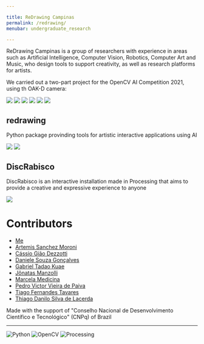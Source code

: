 ```yaml
---

title: ReDrawing Campinas
permalink: /redrawing/
menubar: undergraduate_research

---
```


ReDrawing Campinas is a group of researchers with experience in areas such as Artificial Intelligence, Computer Vision, Robotics, Computer Art and Music, who design tools to support creativity, as well as research platforms for artists.

We carried out a two-part project for the OpenCV AI Competition 2021, using th OAK-D camera:

[![](https://img.shields.io/badge/GitHub-100000?style=for-the-badge&logo=github&logoColor=white)](https://github.com/ReDrawing)
[![](https://img.shields.io/badge/Webpage-%20-blue)](https://sites.google.com/view/redrawing-campinas)
[![](https://img.shields.io/badge/Instagram-E4405F?style=for-the-badge&logo=instagram&logoColor=white)](https://www.instagram.com/redrawing.campinas/)
[![](https://img.shields.io/badge/Facebook-1877F2?style=for-the-badge&logo=facebook&logoColor=white)](https://www.facebook.com/redrawing.campinas)
[![](https://img.shields.io/badge/LinkedIn-0077B5?style=for-the-badge&logo=linkedin&logoColor=white)](https://www.linkedin.com/company/re-drawing-campinas)
[![](https://img.shields.io/badge/linktree-39E09B?style=for-the-badge&logo=linktree&logoColor=white)](https://linktr.ee/ReDrawing.Campinas)



## redrawing

Python package provinding tools for artistic interactive applications using AI

[![](https://img.shields.io/badge/GitHub-100000?style=for-the-badge&logo=github&logoColor=white)](https://github.com/ReDrawing/redrawing)
[![](https://img.shields.io/badge/PyPi-3775A9?style=for-the-badge&logo=pypi&logoColor=white)](https://pypi.org/project/redrawing/)

## DiscRabisco

DiscRabisco is an interactive
installation made in Processing that aims to provide a
creative and expressive experience
to anyone

[![](https://img.shields.io/badge/GitHub-100000?style=for-the-badge&logo=github&logoColor=white)](https://github.com/ReDrawing/Rabisco)


# Contributors

- [Me](https://eltoncn.github.io/EltonCN/)
- [Artemis Sanchez Moroni](https://github.com/ArtemisMoroni)
- [Cássio Gião Dezzotti](https://github.com/cassiodezotti)
- [Daniele Souza Gonçalves](https://github.com/danielegsouza)
- [Gabriel Tadao Kuae](https://github.com/kuta-ga)
- [Jônatas Manzolli]()
- [Marcela Medicina](https://github.com/mmedicina)
- [Pedro Victor Vieira de Paiva](https://github.com/enemy537)
- [Tiago Fernandes Tavares](https://github.com/tiagoft)
- [Thiago Danilo Silva de Lacerda](https://github.com/ThiagoDSL)


Made with the support of "Conselho Nacional de Desenvolvimento Científico e Tecnológico" (CNPq) of Brazil

---
![Python](https://img.shields.io/badge/Python-3776AB?style=for-the-badge&logo=python&logoColor=white)
![OpenCV](https://img.shields.io/badge/OpenCV-27338e?style=for-the-badge&logo=OpenCV&logoColor=white)
![Processing](https://img.shields.io/badge/Processing-006699?style=for-the-badge&logo=processingfoundation&logoColor=white)
